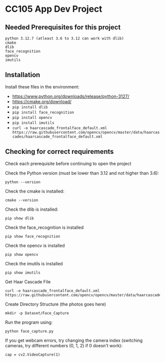 ﻿# CC105 App Dev Project

## Needed Prerequisites for this project
```
python 3.12.7 (atleast 3.6 to 3.12 can work with dlib)
cmake
dlib
face_recognition
opencv
imutils
```

## Installation
Install these files in the environment:
- https://www.python.org/downloads/release/python-3127/
- https://cmake.org/download/
- ``` pip install dlib ```
- ``` pip install face_recognition ```
- ``` pip install opencv ```
- ``` pip install imutils ```
- ``` curl -o haarcascade_frontalface_default.xml https://raw.githubusercontent.com/opencv/opencv/master/data/haarcascades/haarcascade_frontalface_default.xml ```

## Checking for correct requirements

Check each prerequisite before continuing to open the project

Check the Python version (must be lower than 3.12 and not higher than 3.6):
```
python --version
```

Check the cmake is installed:
```
cmake --version
```

Check the dlib is installed:
```
pip show dlib
```

Check the face_recognition is installed
```
pip show face_recognition
```

Check the opencv is installed
```
pip show opencv
```

Check the imutils is installed
```
pip show imutils
```

Get Haar Cascade File 
```
curl -o haarcascade_frontalface_default.xml https://raw.githubusercontent.com/opencv/opencv/master/data/haarcascades/haarcascade_frontalface_default.xml
```

Create Directory Structure (the photos goes here)
```
mkdir -p Dataset/Face_Capture
```

Run the program using:
```
python face_capture.py
```
If you get webcam errors, try changing the camera index (switching cameras, try different numbers (0, 1, 2) if 0 doesn't work):
```
cap = cv2.VideoCapture(1) 


